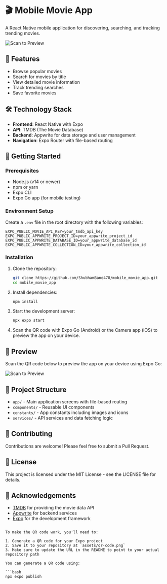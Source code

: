 # 🎬 Mobile Movie App

A React Native mobile application for discovering, searching, and tracking trending movies.

![Scan to Preview](https://raw.githubusercontent.com/ShubhamBane478/mobile_movie_app/assets/images/qr-code.png)

## 📱 Features

- Browse popular movies
- Search for movies by title
- View detailed movie information
- Track trending searches
- Save favorite movies

## 🛠️ Technology Stack

- **Frontend**: React Native with Expo
- **API**: TMDB (The Movie Database)
- **Backend**: Appwrite for data storage and user management
- **Navigation**: Expo Router with file-based routing

## 🚀 Getting Started

### Prerequisites

- Node.js (v14 or newer)
- npm or yarn
- Expo CLI
- Expo Go app (for mobile testing)

### Environment Setup

Create a `.env` file in the root directory with the following variables:

```
EXPO_PUBLIC_MOVIE_API_KEY=your_tmdb_api_key
EXPO_PUBLIC_APPWRITE_PROJECT_ID=your_appwrite_project_id
EXPO_PUBLIC_APPWRITE_DATABASE_ID=your_appwrite_database_id
EXPO_PUBLIC_APPWRITE_COLLECTION_ID=your_appwrite_collection_id
```

### Installation

1. Clone the repository:

   ```bash
   git clone https://github.com/ShubhamBane478/mobile_movie_app.git
   cd mobile_movie_app
   ```

2. Install dependencies:

   ```bash
   npm install
   ```

3. Start the development server:

   ```bash
   npx expo start
   ```

4. Scan the QR code with Expo Go (Android) or the Camera app (iOS) to preview the app on your device.

## 📱 Preview

Scan the QR code below to preview the app on your device using Expo Go:

![Scan to Preview](https://raw.githubusercontent.com/ShubhamBane478/mobile_movie_app/assets/images/qr-code.png)


## 📂 Project Structure

- `app/` - Main application screens with file-based routing
- `components/` - Reusable UI components
- `constants/` - App constants including images and icons
- `services/` - API services and data fetching logic

## 🤝 Contributing

Contributions are welcome! Please feel free to submit a Pull Request.

## 📄 License

This project is licensed under the MIT License - see the LICENSE file for details.

## 🙏 Acknowledgements

- [TMDB](https://www.themoviedb.org/) for providing the movie data API
- [Appwrite](https://appwrite.io/) for backend services
- [Expo](https://expo.dev/) for the development framework

````

To make the QR code work, you'll need to:

1. Generate a QR code for your Expo project
2. Save it to your repository at `assets/qr-code.png`
3. Make sure to update the URL in the README to point to your actual repository path

You can generate a QR code using:

```bash
npx expo publish
````
